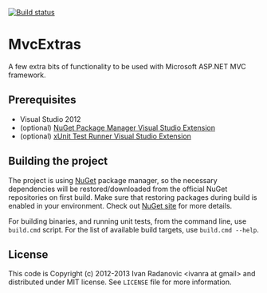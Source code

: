 [![Build status](https://ci.appveyor.com/api/projects/status/ltyius3n09pum0qo)](https://ci.appveyor.com/project/ivanra/mvcextras)

# MvcExtras

A few extra bits of functionality to be used with Microsoft ASP.NET MVC framework.

## Prerequisites

* Visual Studio 2012
* (optional) [NuGet Package Manager Visual Studio Extension][nuget-extension]
* (optional) [xUnit Test Runner Visual Studio Extension][xunit-test-runner]

## Building the project

The project is using [NuGet][nuget-site] package manager, so the necessary dependencies will be restored/downloaded from the official NuGet repositories on first build.
Make sure that restoring packages during build is enabled in your environment. Check out [NuGet site][nuget-restore-on-build] for more details.

For building binaries, and running unit tests, from the command line, use `build.cmd` script. For the list of available build targets, use `build.cmd --help`.


## License

This code is Copyright (c) 2012-2013 Ivan Radanovic &lt;ivanra at gmail&gt; and distributed under MIT license. See `LICENSE` file for more information.


[nuget-site]: http://nuget.org "NuGet Package Manager"
[nuget-restore-on-build]: http://docs.nuget.org/docs/workflows/using-nuget-without-committing-packages#Enabling_Package_Restore_During_Build "NuGet Restore On Build"
[nuget-extension]: http://visualstudiogallery.msdn.microsoft.com/27077b70-9dad-4c64-adcf-c7cf6bc9970c "NuGet Package Manager Visual Studio Extension" 
[xunit-test-runner]: http://visualstudiogallery.msdn.microsoft.com/463c5987-f82b-46c8-a97e-b1cde42b9099 "xUnit Test Runner Visual Studio Extension" 
[mvcextras-csvfileresult]: README.CsvFileResult.md "CsvFileResult"
